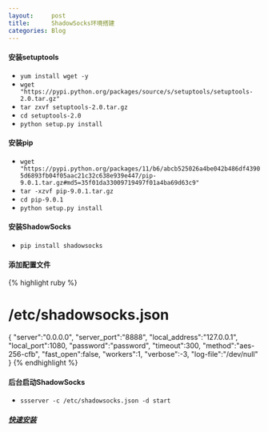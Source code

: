 ```yaml
---
layout:     post
title:      ShadowSocks环境搭建
categories: Blog
---
```


#### 安装setuptools

* `yum install wget -y`  
* `wget "https://pypi.python.org/packages/source/s/setuptools/setuptools-2.0.tar.gz"`
* `tar zxvf setuptools-2.0.tar.gz`
* `cd setuptools-2.0`
* `python setup.py install`

#### 安装pip

* `wget "https://pypi.python.org/packages/11/b6/abcb525026a4be042b486df43905d6893fb04f05aac21c32c638e939e447/pip-9.0.1.tar.gz#md5=35f01da33009719497f01a4ba69d63c9"`
* `tar -xzvf pip-9.0.1.tar.gz`
* `cd pip-9.0.1`
* `python setup.py install`

#### 安装ShadowSocks

* `pip install shadowsocks`

#### 添加配置文件

{% highlight ruby %}
# /etc/shadowsocks.json
{
"server":"0.0.0.0",
"server_port":"8888",
"local_address":"127.0.0.1",
"local_port":1080,
"password":"password",
"timeout":300,
"method":"aes-256-cfb",
"fast_open":false,
"workers":1,
"verbose":-3,
"log-file":"/dev/null"
}
{% endhighlight %}

#### 后台启动ShadowSocks

* `ssserver -c /etc/shadowsocks.json -d start`

##### [快速安装][1]

[1]: /resource/2018-08-27-ShadowSocks-Tutorial/quick_install.sh